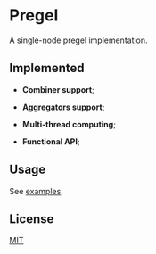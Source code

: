 # Pregel

A single-node pregel implementation.

## Implemented

* __Combiner support__;

* __Aggregators support__;

* __Multi-thread computing__;

* __Functional API__;

## Usage

See [examples](https://github.com/nickyc975/Pregel/tree/master/src/main/java/examples).

## License

[MIT](./LICENSE)
